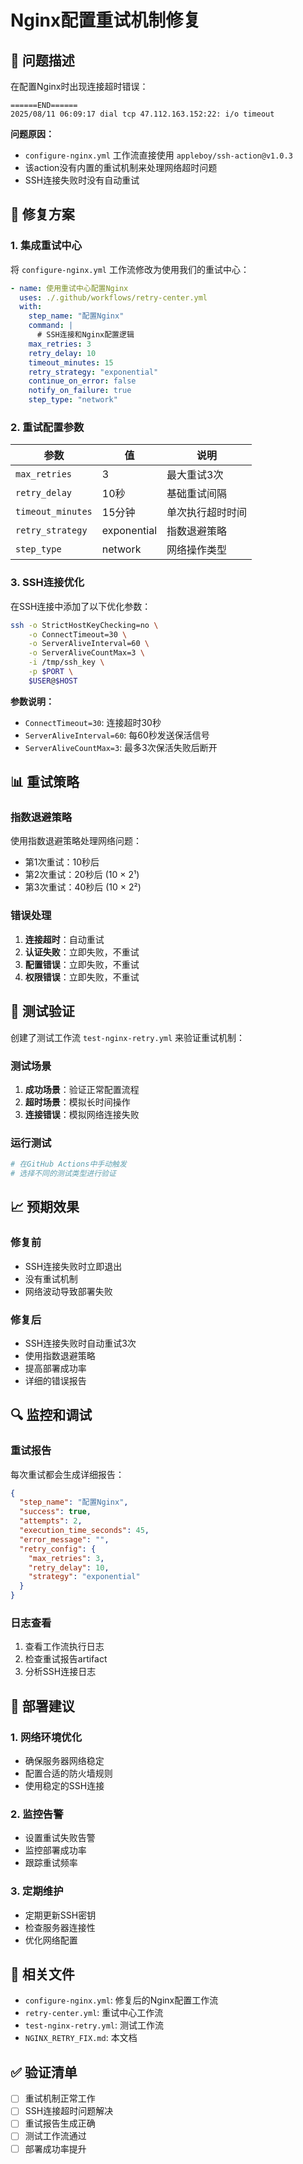 # Nginx配置重试机制修复

## 🚨 问题描述

在配置Nginx时出现连接超时错误：

```
======END======
2025/08/11 06:09:17 dial tcp 47.112.163.152:22: i/o timeout
```

**问题原因：**
- `configure-nginx.yml` 工作流直接使用 `appleboy/ssh-action@v1.0.3`
- 该action没有内置的重试机制来处理网络超时问题
- SSH连接失败时没有自动重试

## 🔧 修复方案

### 1. 集成重试中心

将 `configure-nginx.yml` 工作流修改为使用我们的重试中心：

```yaml
- name: 使用重试中心配置Nginx
  uses: ./.github/workflows/retry-center.yml
  with:
    step_name: "配置Nginx"
    command: |
      # SSH连接和Nginx配置逻辑
    max_retries: 3
    retry_delay: 10
    timeout_minutes: 15
    retry_strategy: "exponential"
    continue_on_error: false
    notify_on_failure: true
    step_type: "network"
```

### 2. 重试配置参数

| 参数 | 值 | 说明 |
|------|----|----|
| `max_retries` | 3 | 最大重试3次 |
| `retry_delay` | 10秒 | 基础重试间隔 |
| `timeout_minutes` | 15分钟 | 单次执行超时时间 |
| `retry_strategy` | exponential | 指数退避策略 |
| `step_type` | network | 网络操作类型 |

### 3. SSH连接优化

在SSH连接中添加了以下优化参数：

```bash
ssh -o StrictHostKeyChecking=no \
    -o ConnectTimeout=30 \
    -o ServerAliveInterval=60 \
    -o ServerAliveCountMax=3 \
    -i /tmp/ssh_key \
    -p $PORT \
    $USER@$HOST
```

**参数说明：**
- `ConnectTimeout=30`: 连接超时30秒
- `ServerAliveInterval=60`: 每60秒发送保活信号
- `ServerAliveCountMax=3`: 最多3次保活失败后断开

## 📊 重试策略

### 指数退避策略

使用指数退避策略处理网络问题：

- 第1次重试：10秒后
- 第2次重试：20秒后 (10 × 2¹)
- 第3次重试：40秒后 (10 × 2²)

### 错误处理

1. **连接超时**：自动重试
2. **认证失败**：立即失败，不重试
3. **配置错误**：立即失败，不重试
4. **权限错误**：立即失败，不重试

## 🧪 测试验证

创建了测试工作流 `test-nginx-retry.yml` 来验证重试机制：

### 测试场景

1. **成功场景**：验证正常配置流程
2. **超时场景**：模拟长时间操作
3. **连接错误**：模拟网络连接失败

### 运行测试

```bash
# 在GitHub Actions中手动触发
# 选择不同的测试类型进行验证
```

## 📈 预期效果

### 修复前
- SSH连接失败时立即退出
- 没有重试机制
- 网络波动导致部署失败

### 修复后
- SSH连接失败时自动重试3次
- 使用指数退避策略
- 提高部署成功率
- 详细的错误报告

## 🔍 监控和调试

### 重试报告

每次重试都会生成详细报告：

```json
{
  "step_name": "配置Nginx",
  "success": true,
  "attempts": 2,
  "execution_time_seconds": 45,
  "error_message": "",
  "retry_config": {
    "max_retries": 3,
    "retry_delay": 10,
    "strategy": "exponential"
  }
}
```

### 日志查看

1. 查看工作流执行日志
2. 检查重试报告artifact
3. 分析SSH连接日志

## 🚀 部署建议

### 1. 网络环境优化

- 确保服务器网络稳定
- 配置合适的防火墙规则
- 使用稳定的SSH连接

### 2. 监控告警

- 设置重试失败告警
- 监控部署成功率
- 跟踪重试频率

### 3. 定期维护

- 定期更新SSH密钥
- 检查服务器连接性
- 优化网络配置

## 📝 相关文件

- `configure-nginx.yml`: 修复后的Nginx配置工作流
- `retry-center.yml`: 重试中心工作流
- `test-nginx-retry.yml`: 测试工作流
- `NGINX_RETRY_FIX.md`: 本文档

## ✅ 验证清单

- [ ] 重试机制正常工作
- [ ] SSH连接超时问题解决
- [ ] 重试报告生成正确
- [ ] 测试工作流通过
- [ ] 部署成功率提升
